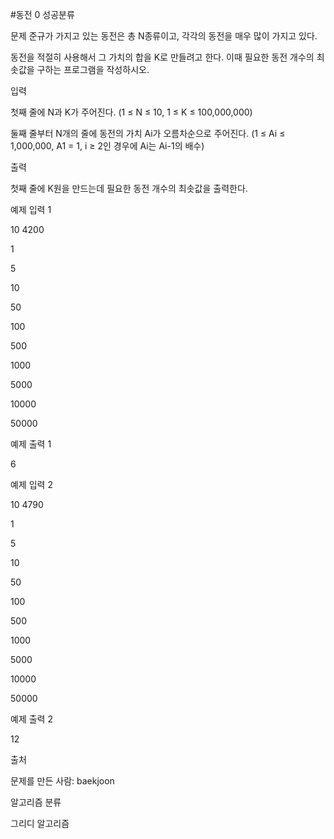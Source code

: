 #동전 0 성공분류

문제
준규가 가지고 있는 동전은 총 N종류이고, 각각의 동전을 매우 많이 가지고 있다.

동전을 적절히 사용해서 그 가치의 합을 K로 만들려고 한다. 이때 필요한 동전 개수의 최솟값을 구하는 프로그램을 작성하시오.

입력

첫째 줄에 N과 K가 주어진다. (1 ≤ N ≤ 10, 1 ≤ K ≤ 100,000,000)

둘째 줄부터 N개의 줄에 동전의 가치 Ai가 오름차순으로 주어진다. (1 ≤ Ai ≤ 1,000,000, A1 = 1, i ≥ 2인 경우에 Ai는 Ai-1의 배수)

출력

첫째 줄에 K원을 만드는데 필요한 동전 개수의 최솟값을 출력한다.

예제 입력 1 

10 4200

1

5

10

50

100

500

1000

5000

10000

50000

예제 출력 1 

6

예제 입력 2 

10 4790

1

5

10

50

100

500

1000

5000

10000

50000

예제 출력 2 

12

출처

문제를 만든 사람: baekjoon

알고리즘 분류

그리디 알고리즘
